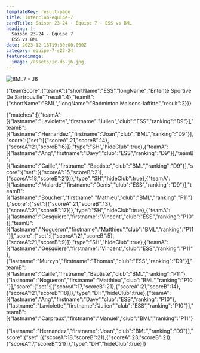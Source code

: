 ```yaml
---
templateKey: result-page
title: interclub-equipe-7
cardTitle: Saison 23-24 - Équipe 7 - ESS vs BML
heading: |-
  Saison 23-24 - Équipe 7
  ESS vs BML
date: 2023-12-13T19:30:00.000Z
category: equipe-7-s23-24
featuredimage:
  image: /assets/ic-d5-j6.jpg
---
```

![](/assets/ic-d5-j6.jpg "BML7 - J6")

<teamscoreboard>{"teamScore":{"teamA":{"shortName":"ESS","longName":"Entente Sportive De Sartrouville","result":4},"teamB":{"shortName":"BML","longName":"Badminton Maisons-laffitte","result":2}}}</teamscoreboard>

<scoreboard>{"matches":[{"teamA":[{"lastname":"Laviolette","firstname":"Julien","club":"ESS","ranking":"D9"}],"teamB":[{"lastname":"Hernandez","firstname":"Joan","club":"BML","ranking":"D9"}],"score":{"set":[{"scoreA":21,"scoreB":14},{"scoreA":21,"scoreB":6}]},"type":"SH","hideClub":true},{"teamA":[{"lastname":"Ang","firstname":"Davy","club":"ESS","ranking":"D9"}],"teamB":[{"lastname":"Caille","firstname":"Baptiste","club":"BML","ranking":"D9"}],"score":{"set":[{"scoreA":15,"scoreB":21},{"scoreA":18,"scoreB":21}]},"type":"SH","hideClub":true},{"teamA":[{"lastname":"Malarde","firstname":"Denis","club":"ESS","ranking":"D9"}],"teamB":[{"lastname":"Boucher","firstname":"Mathieu","club":"BML","ranking":"P11"}],"score":{"set":[{"scoreA":21,"scoreB":13},{"scoreA":21,"scoreB":17}]},"type":"SH","hideClub":true},{"teamA":[{"lastname":"Gesquiere","firstname":"Vincent","club":"ESS","ranking":"P10"}],"teamB":[{"lastname":"Nogueron","firstname":"Matthieu","club":"BML","ranking":"P11"}],"score":{"set":[{"scoreA":21,"scoreB":5},{"scoreA":21,"scoreB":9}]},"type":"SH","hideClub":true},{"teamA":[{"lastname":"Gesquiere","firstname":"Vincent","club":"ESS","ranking":"P11"},{"lastname":"Murzyn","firstname":"Thomas","club":"ESS","ranking":"D9"}],"teamB":[{"lastname":"Caille","firstname":"Baptiste","club":"BML","ranking":"P11"},{"lastname":"Nogueron","firstname":"Matthieu","club":"BML","ranking":"P10"}],"score":{"set":[{"scoreA":17,"scoreB":21},{"scoreA":21,"scoreB":14},{"scoreA":21,"scoreB":18}]},"type":"DH","hideClub":true},{"teamA":[{"lastname":"Ang","firstname":"Davy","club":"ESS","ranking":"P10"},{"lastname":"Laviolette","firstname":"Julien","club":"ESS","ranking":"P10"}],"teamB":[{"lastname":"Carpraux","firstname":"Manuel","club":"BML","ranking":"P11"},{"lastname":"Hernandez","firstname":"Joan","club":"BML","ranking":"D9"}],"score":{"set":[{"scoreA":18,"scoreB":21},{"scoreA":23,"scoreB":21},{"scoreA":7,"scoreB":21}]},"type":"DH","hideClub":true}]}</scoreboard>